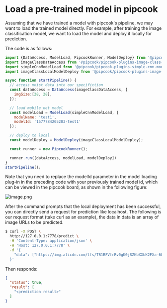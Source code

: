 # Load a pre-trained model in pipcook

Assuming that we have trained a model with pipcook's pipeline, we may want to load the trained model directly. For example, after training the image classification model, we want to load the model and deploy it locally for prediction.

The code is as follows:

```js
import {DataAccess, ModelLoad, PipcookRunner, ModelDeploy} from '@pipcook/pipcook-core';
import imageClassDataAccess from '@pipcook/pipcook-plugins-image-class-data-access';
import simpleCnnModelLoad from '@pipcook/pipcook-plugins-simple-cnn-model-load';
import imageClassLocalModelDeploy from '@pipcook/pipcook-plugins-image-class-local-model-deploy';

async function startPipeline() {
  // access mnist data into our specifiction
  const dataAccess = DataAccess(imageClassDataAccess, {
    imgSize:[28, 28],
  });

  // load mobile net model
  const modelLoad = ModelLoad(simpleCnnModelLoad, {
    modelName: 'test1',
    modelId: '1577784205203-test1'
  });

  // deploy to local
  const modelDeploy = ModelDeploy(imageClassLocalModelDeploy);

  const runner = new PipcookRunner();

  runner.run([dataAccess, modelLoad, modelDeploy])
}
startPipeline();
```

Note that you need to replace the modelId parameter in the model loading plug-in in the preceding code with your previously trained model id, which can be viewed in the pipcook board, as shown in the following figure:

![image.png](https://cdn.nlark.com/yuque/0/2019/png/654014/1577784838889-b2ec66bc-aa7b-43ad-87a0-088fa7d85516.png#align=left&display=inline&height=139&name=image.png&originHeight=278&originWidth=1722&size=94819&status=done&style=none&width=861)

After the command prompts that the local deployment has been successful, you can directly send a request for prediction like localhost. The following is our request format (take curl as an example), the data in data is an array of image URLs to be predicted.

```sh
$ curl -X POST \
  http://127.0.0.1:7778/predict \
  -H 'Content-Type: application/json' \
  -H 'Host: 127.0.0.1:7778' \
  -d '{
    "data": ["https://img.alicdn.com/tfs/TB1RFVfrRv0gK0jSZKbXXbK2FXa-60-60.jpg"]
  }'
```

Then responds:

```json
{
  "status": true,
  "result": [
    "<prediction result>"
  ]
}
```
